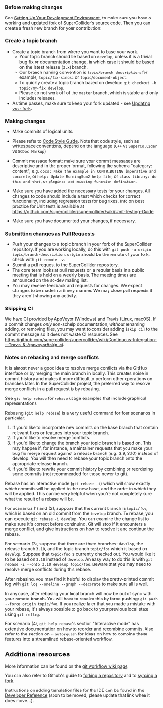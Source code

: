 ### Before making changes
See [Setting Up Your Development Environment](https://github.com/supercollider/supercollider/wiki/Setting-up-your-development-environment), to make sure you have a working and updated fork of SuperCollider's source code.
Then you can create a fresh new branch for your contribution:

### Create a topic branch
- Create a topic branch from where you want to base your work.
	- Your topic branch should be based on `develop`, unless it is a trivial bug fix or documentation change, in which case it should be based on the latest release (`3.x`) branch.
	- Our branch naming convention is `topic/branch-description`: for example, `topic/fix-sinosc` or `topic/document-object`.
	- To quickly create a topic branch based on develop: `git checkout -b topic/my-fix develop`.
	- Please do not work off of the `master` branch, which is stable and only includes releases.
- As time passes, make sure to keep your fork updated - see [Updating your fork](https://github.com/supercollider/supercollider/wiki/Setting-up-your-development-environment#2-Keep-your-fork-updated).

### Making changes

- Make commits of logical units.
- Please refer to [Code Style Guide](https://github.com/supercollider/supercollider/wiki/Code-style-guidelines). Note that code style, such as whitespace conventions, depend on the language (`C++` vs `SuperCollider` vs `SCDoc Markup`)
- [Commit message format](https://github.com/supercollider/supercollider/wiki/Commit-message-format): make sure your commit messages are descriptive and in the proper format, following the schema "category: content", e.g. `docs: Make the example in CONTRIBUTING imperative and concrete`, or `help: Update RunningSum2 help file`, or `class library: do this and that`, or `plugins: add missing function definition`.

- Make sure you have added the necessary tests for your changes. All changes to code should include a test which checks for correct functionality, including regression tests for bug fixes. Info on best practice for Unit tests is available at https://github.com/supercollider/supercollider/wiki/Unit-Testing-Guide
- Make sure you have documented your changes, if necessary.

### Submitting changes as Pull Requests

- Push your changes to a topic branch in your fork of the SuperCollider repository. If you are working locally, do this with `git push -u origin topic/branch-description`. `origin` should be the remote of your fork; check with `git remote -v`.
- Submit a pull request to the SuperCollider repository.
- The core team looks at pull requests on a regular basis in a public meeting that is held on a weekly basis. The meeting times are announced on the sc-dev mailing list.
- You may receive feedback and requests for changes. We expect changes to be made in a timely manner. We may close pull requests if they aren't showing any activity.

### Skipping CI
We have CI provided by AppVeyor (Windows) and Travis (Linux, macOS). If a commit changes _only_
non-schelp documentation, _without_ renaming, adding, or removing files, you may want to consider
adding `[skip ci]` to the commit message so it does not waste CI resources. See https://github.com/supercollider/supercollider/wiki/Continuous-Integration---Travis-&-Appveyor#skip-ci.

### Notes on rebasing and merge conflicts

It is almost never a good idea to resolve merge conflicts via the GitHub interface or by merging the main branch in locally. This creates noise in commit history and makes it more difficult to perform other operations on branches later. In the SuperCollider project, the preferred way to resolve merge conflicts in a pull request is by rebasing.

See `git help rebase` for `rebase` usage examples that include graphical representations.

Rebasing (`git help rebase`) is a very useful command for four scenarios in particular:

1. If you'd like to incorporate new commits on the base branch that contain relevant fixes or
   features into your topic branch.
2. If you'd like to resolve merge conflicts.
3. If you'd like to change the branch your topic branch is based on. This may happen if, for instance, a maintainer requests that you make your bug fix merge request against a release branch (e.g. 3.9, 3.10) instead of develop. You will then need to rebase your topic branch onto the appropriate release branch.
4. If you'd like to rewrite your commit history by combining or reordering some commits (not recommended for those newer to git).

Rebase has an interactive mode (`git rebase -i`) which will show exactly which commits will be applied to the new base, and the order in which they will be applied. This can be very helpful when you're not completely sure what the result of a rebase will be.

For scenarios (1) and (2), suppose that the current branch is `topic/foo`, which is based on an old commit from the `develop` branch. To rebase, you can execute `git rebase -i develop`. You can examine the change list to make sure it's correct before continuing. Git will stop if it encounters a merge conflict, and give instructions on how to resolve it and continue the rebase.

For scenario (3), suppose that there are three branches: `develop`, the release branch `3.10`, and the topic branch `topic/foo` which is based on `develop`. Suppose that `topic/foo` is currently checked out.  You would like it to be based on `3.10` instead of `develop`. An easy way to do this is with `git rebase -i --onto 3.10 develop topic/foo`. Beware that you may need to resolve merge conflicts during this rebase.

After rebasing, you may find it helpful to display the pretty-printed commit log with `git log --oneline --graph --decorate` to make sure all is well.

In any case, after rebasing your local branch will now be out of sync with your remote branch. You will have to resolve this by force pushing: `git push --force origin topic/foo`. If you realize later that you made a mistake with your rebase, it's always possible to go back to your previous local state using `git reflog`.

For scenario (4), `git help rebase`'s section "Interactive mode" has extensive documentation on how to reorder and recombine commits. Also refer to the section on `--autosquash` for ideas on how to combine these features into a streamlined rebase-oriented workflow.

## Additional resources

More information can be found on the [git workflow wiki page](https://github.com/supercollider/supercollider/wiki/git-workflow-and-guidelines).

You can also refer to Github's guide to [forking a repository](https://help.github.com/articles/fork-a-repo/) and to [syncing a fork](https://help.github.com/articles/syncing-a-fork/).

Instructions on adding translation files for the IDE can be found in the [Developer Reference](https://github.com/supercollider/supercollider/wiki/Developer-reference) (soon to be moved, please update that link when it does move...).
